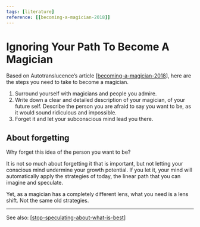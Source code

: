 ```yaml
---
tags: [literature]
reference: [[becoming-a-magician-2018]]
---
```


# Ignoring Your Path To Become A Magician

Based on Autotranslucence’s article [[becoming-a-magician-2018]], here are the steps you need to take to become a magician.

1. Surround yourself with magicians and people you admire.
2. Write down a clear and detailed description of your magician, of your future self. Describe the person you are afraid to say you want to be, as it would sound ridiculous and impossible. 
3. Forget it and let your subconscious mind lead you there.

## About forgetting

Why forget this idea of the person you want to be? 

It is not so much about forgetting it that is important, but not letting your conscious mind undermine your growth potential. If you let it, your mind will automatically apply the strategies of today, the linear path that you can imagine and speculate. 

Yet, as a magician has a completely different lens, what you need is a lens shift. Not the same old strategies.

---
See also: [[stop-speculating-about-what-is-best]]


[//begin]: # "Autogenerated link references for markdown compatibility"
[becoming-a-magician-2018]: ../1-reference/becoming-a-magician-2018 "Becoming A Magician (2018)"
[stop-speculating-about-what-is-best]: stop-speculating-about-what-is-best "Stop Speculating About What Is Best"
[//end]: # "Autogenerated link references"